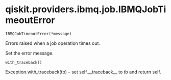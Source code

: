 # qiskit.providers.ibmq.job.IBMQJobTimeoutError

`IBMQJobTimeoutError(*message)`

Errors raised when a job operation times out.

Set the error message.

`with_traceback()`

Exception.with\_traceback(tb) – set self.\_\_traceback\_\_ to tb and return self.
